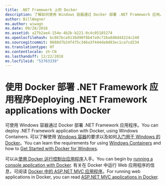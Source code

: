 ```yaml
---
title: .NET Framework 上的 Docker
description: 了解如何使用 Windows 容器通过 Docker 部署 .NET Framework 应用。
author: BillWagner
ms.author: wiwagn
ms.date: 09/28/2016
ms.assetid: a27b2ae4-154e-4b2b-b221-0c4c05185274
ms.openlocfilehash: bc867bca9136d90f8b47a9c726a8d8d44224c240
ms.sourcegitcommit: 0888d7b24f475c346a3f444de8d83ec1ca7cd234
ms.translationtype: HT
ms.contentlocale: zh-CN
ms.lasthandoff: 12/22/2018
ms.locfileid: "53763339"
---
```

# <a name="deploying-net-framework-applications-with-docker"></a><span data-ttu-id="8ee1a-103">使用 Docker 部署 .NET Framework 应用程序</span><span class="sxs-lookup"><span data-stu-id="8ee1a-103">Deploying .NET Framework applications with Docker</span></span>

<span data-ttu-id="8ee1a-104">可使用 Windows 容器通过 Docker 部署 .NET Framework 应用程序。</span><span class="sxs-lookup"><span data-stu-id="8ee1a-104">You can deploy .NET Framework application with Docker, using Windows Containers.</span></span> <span data-ttu-id="8ee1a-105">可以了解使用 [Windows 容器](/virtualization/windowscontainers/about/)的要求以及如何[入门用于 Windows 的 Docker](https://docs.docker.com/docker-for-windows/)。</span><span class="sxs-lookup"><span data-stu-id="8ee1a-105">You can learn the requirements for using [Windows Containers](/virtualization/windowscontainers/about/) and how to [Get Started with Docker for Windows](https://docs.docker.com/docker-for-windows/).</span></span> 

<span data-ttu-id="8ee1a-106">可以从[使用 Docker 运行控制台应用程序](console.md)入手。</span><span class="sxs-lookup"><span data-stu-id="8ee1a-106">You can begin by [running a console application with Docker](console.md).</span></span>
<span data-ttu-id="8ee1a-107">有关在 Docker 中运行 Web 应用程序的信息，可阅读 [Docker 中的 ASP.NET MVC 应用程序](/aspnet/mvc/overview/deployment/docker-aspnetmvc)。</span><span class="sxs-lookup"><span data-stu-id="8ee1a-107">For running web applications in Docker, you can read [ASP.NET MVC applications in Docker](/aspnet/mvc/overview/deployment/docker-aspnetmvc).</span></span>
